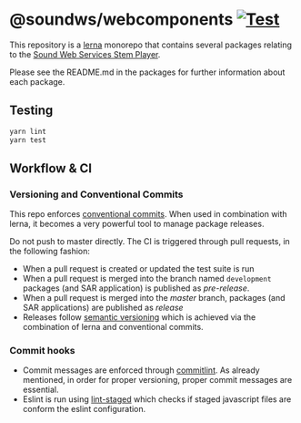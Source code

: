 # @soundws/webcomponents [![Test](https://github.com/sound-ws/webcomponents/actions/workflows/test.yml/badge.svg)](https://github.com/sound-ws/webcomponents/actions/workflows/test.yml)

This repository is a [lerna](https://lerna.js.org/) monorepo that contains several packages relating to the [Sound Web Services Stem Player](https://stemplayer-js.com).

Please see the README.md in the packages for further information about each package.

## Testing

```bash
yarn lint
yarn test
```

## Workflow & CI

### Versioning and Conventional Commits

This repo enforces [conventional commits](https://www.conventionalcommits.org/en/v1.0.0-beta.2/). When used in combination with lerna, it becomes a very powerful tool to manage package releases.

Do not push to master directly. The CI is triggered through pull requests, in the following fashion:

- When a pull request is created or updated the test suite is run
- When a pull request is merged into the branch named `development` packages (and SAR application) is published as _pre-release_.
- When a pull request is merged into the _master_ branch, packages (and SAR applications) are published as _release_
- Releases follow [semantic versioning](https://semver.org/) which is achieved via the combination of lerna and conventional commits.

### Commit hooks

- Commit messages are enforced through [commitlint](https://commitlint.js.org/#/). As already mentioned, in order for proper versioning, proper commit messages are essential.
- Eslint is run using [lint-staged](https://www.npmjs.com/package/lint-staged) which checks if staged javascript files are conform the eslint configuration.
